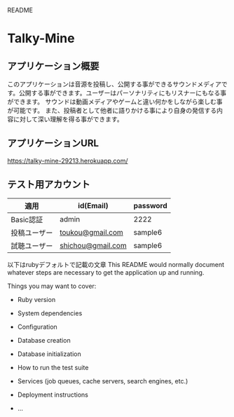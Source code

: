 README

# Talky-Mine

## アプリケーション概要
このアプリケーションは音源を投稿し、公開する事ができるサウンドメディアです。公開する事ができます。ユーザーはパーソナリティにもリスナーにもなる事ができます。
サウンドは動画メディアやゲームと違い何かをしながら楽しむ事が可能です。
また、投稿者として他者に語りかける事により自身の発信する内容に対して深い理解を得る事ができます。

## アプリケーションURL
https://talky-mine-29213.herokuapp.com/

## テスト用アカウント

| 適用         | id(Email)         | password   |
| ----------- | ----------------- | ---------- |
| Basic認証    | admin             | 2222       |
| 投稿ユーザー   | toukou@gmail.com  | sample6    |
| 試聴ユーザー   | shichou@gmail.com | sample6    |






以下はrubyデフォルトで記載の文章
This README would normally document whatever steps are necessary to get the
application up and running.

Things you may want to cover:

* Ruby version

* System dependencies

* Configuration

* Database creation

* Database initialization

* How to run the test suite

* Services (job queues, cache servers, search engines, etc.)

* Deployment instructions

* ...
